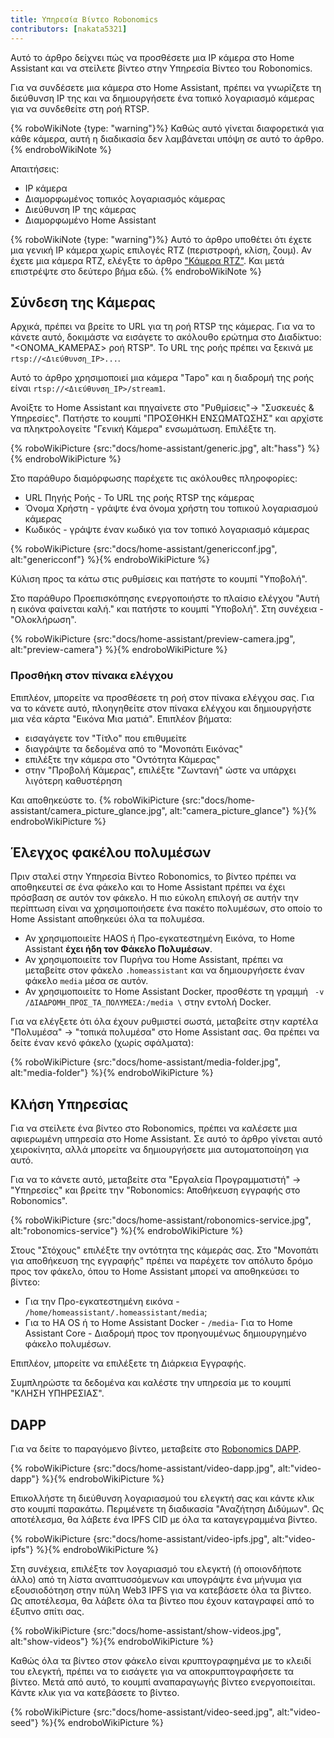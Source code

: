 ```yaml
---
title: Υπηρεσία Βίντεο Robonomics
contributors: [nakata5321]
---
```


Αυτό το άρθρο δείχνει πώς να προσθέσετε μια IP κάμερα στο Home Assistant και να στείλετε βίντεο στην Υπηρεσία Βίντεο του Robonomics.

Για να συνδέσετε μια κάμερα στο Home Assistant, πρέπει να γνωρίζετε τη διεύθυνση IP της και να δημιουργήσετε ένα τοπικό λογαριασμό κάμερας για να συνδεθείτε στη ροή RTSP.

{% roboWikiNote {type: "warning"}%} Καθώς αυτό γίνεται διαφορετικά για κάθε κάμερα, αυτή η διαδικασία δεν λαμβάνεται υπόψη σε αυτό το άρθρο.
{% endroboWikiNote %}

Απαιτήσεις:
- IP κάμερα
- Διαμορφωμένος τοπικός λογαριασμός κάμερας
- Διεύθυνση IP της κάμερας
- Διαμορφωμένο Home Assistant

{% roboWikiNote {type: "warning"}%} Αυτό το άρθρο υποθέτει ότι έχετε μια γενική IP κάμερα χωρίς επιλογές RTZ (περιστροφή, κλίση, ζουμ). Αν έχετε μια κάμερα RTZ, ελέγξτε το άρθρο ["Κάμερα RTZ"](docs/ptz-camera). Και μετά επιστρέψτε στο δεύτερο βήμα εδώ. {% endroboWikiNote %}

## Σύνδεση της Κάμερας

Αρχικά, πρέπει να βρείτε το URL για τη ροή RTSP της κάμερας.
Για να το κάνετε αυτό, δοκιμάστε να εισάγετε το ακόλουθο ερώτημα στο Διαδίκτυο: "<ΟΝΟΜΑ_ΚΑΜΕΡΑΣ> ροή RTSP".
Το URL της ροής πρέπει να ξεκινά με `rtsp://<Διεύθυνση_IP>...`.

Αυτό το άρθρο χρησιμοποιεί μια κάμερα "Tapo" και η διαδρομή της ροής είναι `rtsp://<Διεύθυνση_IP>/stream1`.

Ανοίξτε το Home Assistant και πηγαίνετε στο "Ρυθμίσεις"-> "Συσκευές & Υπηρεσίες". Πατήστε το κουμπί "ΠΡΟΣΘΗΚΗ ΕΝΣΩΜΑΤΩΣΗΣ" και
αρχίστε να πληκτρολογείτε "Γενική Κάμερα" ενσωμάτωση. Επιλέξτε τη.

{% roboWikiPicture {src:"docs/home-assistant/generic.jpg", alt:"hass"} %}{% endroboWikiPicture %}

Στο παράθυρο διαμόρφωσης παρέχετε τις ακόλουθες πληροφορίες:
- URL Πηγής Ροής - Το URL της ροής RTSP της κάμερας
- Όνομα Χρήστη - γράψτε ένα όνομα χρήστη του τοπικού λογαριασμού κάμερας
- Κωδικός - γράψτε έναν κωδικό για τον τοπικό λογαριασμό κάμερας

{% roboWikiPicture {src:"docs/home-assistant/genericconf.jpg", alt:"genericconf"} %}{% endroboWikiPicture %}

Κύλιση προς τα κάτω στις ρυθμίσεις και πατήστε το κουμπί "Υποβολή".

Στο παράθυρο Προεπισκόπησης ενεργοποιήστε το πλαίσιο ελέγχου "Αυτή η εικόνα φαίνεται καλή." και πατήστε το κουμπί "Υποβολή". Στη συνέχεια - "Ολοκλήρωση".

{% roboWikiPicture {src:"docs/home-assistant/preview-camera.jpg", alt:"preview-camera"} %}{% endroboWikiPicture %}

### Προσθήκη στον πίνακα ελέγχου

Επιπλέον, μπορείτε να προσθέσετε τη ροή στον πίνακα ελέγχου σας. Για να το κάνετε αυτό, πλοηγηθείτε στον πίνακα ελέγχου και δημιουργήστε μια νέα κάρτα "Εικόνα Μια ματιά". Επιπλέον βήματα:
- εισαγάγετε τον "Τίτλο" που επιθυμείτε
- διαγράψτε τα δεδομένα από το "Μονοπάτι Εικόνας"
- επιλέξτε την κάμερα στο "Οντότητα Κάμερας"
- στην "Προβολή Κάμερας", επιλέξτε "Ζωντανή" ώστε να υπάρχει λιγότερη καθυστέρηση

Και αποθηκεύστε το.
{% roboWikiPicture {src:"docs/home-assistant/camera_picture_glance.jpg", alt:"camera_picture_glance"} %}{% endroboWikiPicture %}

## Έλεγχος φακέλου πολυμέσων

Πριν σταλεί στην Υπηρεσία Βίντεο Robonomics, το βίντεο πρέπει να αποθηκευτεί σε ένα φάκελο και το Home Assistant πρέπει να έχει πρόσβαση σε αυτόν τον φάκελο.
Η πιο εύκολη επιλογή σε αυτήν την περίπτωση είναι να χρησιμοποιήσετε ένα πακέτο πολυμέσων, στο οποίο το Home Assistant αποθηκεύει όλα τα πολυμέσα.

- Αν χρησιμοποιείτε HAOS ή Προ-εγκατεστημένη Εικόνα, το Home Assistant **έχει ήδη τον Φάκελο Πολυμέσων**.
- Αν χρησιμοποιείτε τον Πυρήνα του Home Assistant, πρέπει να μεταβείτε στον φάκελο `.homeassistant` και να δημιουργήσετε έναν φάκελο `media` μέσα σε αυτόν.
- Αν χρησιμοποιείτε το Home Assistant Docker, προσθέστε τη γραμμή ` -v /ΔΙΑΔΡΟΜΗ_ΠΡΟΣ_ΤΑ_ΠΟΛΥΜΕΣΑ:/media \` στην εντολή Docker.

Για να ελέγξετε ότι όλα έχουν ρυθμιστεί σωστά, μεταβείτε στην καρτέλα "Πολυμέσα" -> "τοπικά πολυμέσα" στο Home Assistant σας.
Θα πρέπει να δείτε έναν κενό φάκελο (χωρίς σφάλματα):

{% roboWikiPicture {src:"docs/home-assistant/media-folder.jpg", alt:"media-folder"} %}{% endroboWikiPicture %}

## Κλήση Υπηρεσίας

Για να στείλετε ένα βίντεο στο Robonomics, πρέπει να καλέσετε μια αφιερωμένη υπηρεσία στο Home Assistant.
Σε αυτό το άρθρο γίνεται αυτό χειροκίνητα, αλλά μπορείτε να δημιουργήσετε μια αυτοματοποίηση για αυτό.

Για να το κάνετε αυτό, μεταβείτε στα "Εργαλεία Προγραμματιστή" -> "Υπηρεσίες" και βρείτε την "Robonomics: Αποθήκευση εγγραφής στο Robonomics".

{% roboWikiPicture {src:"docs/home-assistant/robonomics-service.jpg", alt:"robonomics-service"} %}{% endroboWikiPicture %}

Στους "Στόχους" επιλέξτε την οντότητα της κάμεράς σας.
Στο "Μονοπάτι για αποθήκευση της εγγραφής" πρέπει να παρέχετε τον απόλυτο δρόμο προς τον φάκελο,
όπου το Home Assistant μπορεί να αποθηκεύσει το βίντεο:
- Για την Προ-εγκατεστημένη εικόνα - `/home/homeassistant/.homeassistant/media`;
- Για το HA OS ή το Home Assistant Docker - `/media`- Για το Home Assistant Core - Διαδρομή προς τον προηγουμένως δημιουργημένο φάκελο πολυμέσων.

Επιπλέον, μπορείτε να επιλέξετε τη Διάρκεια Εγγραφής.

Συμπληρώστε τα δεδομένα και καλέστε την υπηρεσία με το κουμπί "ΚΛΗΣΗ ΥΠΗΡΕΣΙΑΣ".

## DAPP

Για να δείτε το παραγόμενο βίντεο, μεταβείτε στο [Robonomics DAPP](https://vol4tim.github.io/videostream/).

{% roboWikiPicture {src:"docs/home-assistant/video-dapp.jpg", alt:"video-dapp"} %}{% endroboWikiPicture %}

Επικολλήστε τη διεύθυνση λογαριασμού του ελεγκτή σας και κάντε κλικ στο κουμπί παρακάτω. Περιμένετε τη διαδικασία "Αναζήτηση Διδύμων".
Ως αποτέλεσμα, θα λάβετε ένα IPFS CID με όλα τα καταγεγραμμένα βίντεο.

{% roboWikiPicture {src:"docs/home-assistant/video-ipfs.jpg", alt:"video-ipfs"} %}{% endroboWikiPicture %}

Στη συνέχεια, επιλέξτε τον λογαριασμό του ελεγκτή (ή οποιονδήποτε άλλο) από τη λίστα αναπτυσσόμενων και υπογράψτε ένα μήνυμα για εξουσιοδότηση στην πύλη Web3 IPFS για να κατεβάσετε όλα τα βίντεο. Ως αποτέλεσμα, θα λάβετε όλα τα βίντεο που έχουν καταγραφεί από το έξυπνο σπίτι σας.

{% roboWikiPicture {src:"docs/home-assistant/show-videos.jpg", alt:"show-videos"} %}{% endroboWikiPicture %}

Καθώς όλα τα βίντεο στον φάκελο είναι κρυπτογραφημένα με το κλειδί του ελεγκτή, πρέπει να το εισάγετε για να αποκρυπτογραφήσετε τα βίντεο. Μετά από αυτό, το κουμπί αναπαραγωγής βίντεο ενεργοποιείται. Κάντε κλικ για να κατεβάσετε το βίντεο.

{% roboWikiPicture {src:"docs/home-assistant/video-seed.jpg", alt:"video-seed"} %}{% endroboWikiPicture %}